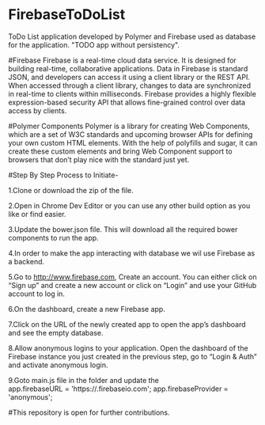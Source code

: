 # FirebaseToDoList
ToDo List application developed by Polymer and Firebase used as database for the application. "TODO app without persistency".

#Firebase 
Firebase is a real-time cloud data service. It is designed for building real-time, collaborative applications. Data in Firebase is standard JSON, and developers can access it using a client library or the REST API. When accessed through a client library, changes to data are synchronized in real-time to clients within milliseconds. Firebase provides a highly flexible expression-based security API that allows fine-grained control over data access by clients. 

#Polymer Components
Polymer is a library for creating Web Components, which are a set of W3C standards and upcoming browser APIs for defining your own custom HTML elements. With the help of polyfills and sugar, it can create these custom elements and bring Web Component support to browsers that don’t play nice with the standard just yet.

#Step By Step Process to Initiate-

1.Clone or download the zip of the file.

2.Open in Chrome Dev Editor or you can use any other build option as you like or find easier.

3.Update the bower.json file. This will download all the required bower components to run the app.

4.In order to make the app interacting with database we wil use Firebase as a backend. 

5.Go to http://www.firebase.com, Create an account. You can either click on “Sign up” and create a new account or click on “Login” and use your GitHub account to log in.

6.On the dashboard, create a new Firebase app.

7.Click on the URL of the newly created app to open the app’s dashboard and see the empty database.

8.Allow anonymous logins to your application. Open the dashboard of the Firebase instance you just created in the previous step, go to “Login & Auth” and activate anonymous login.

9.Goto main.js file in the folder and update the  
app.firebaseURL = 'https://<YOUR FIREBASE NAME>.firebaseio.com';
app.firebaseProvider = 'anonymous';

#This repository is open for further contributions. 
